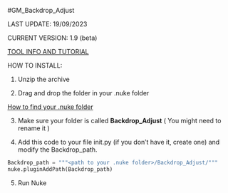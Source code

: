 #GM_Backdrop_Adjust

LAST UPDATE: 19/09/2023

CURRENT VERSION: 1.9 (beta)

[TOOL INFO AND TUTORIAL]([https://support.foundry.com/hc/en-us/articles/207271649-Q100048-Nuke-Directory-Locations](https://www.gatimedia.co.uk/backdrop-adjust))

HOW TO INSTALL:
1. Unzip the archive
  
2. Drag and drop the folder in your .nuke folder

[How to find your .nuke folder](https://support.foundry.com/hc/en-us/articles/207271649-Q100048-Nuke-Directory-Locations)

3. Make sure your folder is called **Backdrop_Adjust** ( You might need to rename it )

4. Add this code to your file init.py (if you don’t have it, create one) and modify the Backdrop_path.

```python
Backdrop_path = """<path to your .nuke folder>/Backdrop_Adjust/"""
nuke.pluginAddPath(Backdrop_path)
```

5. Run Nuke
